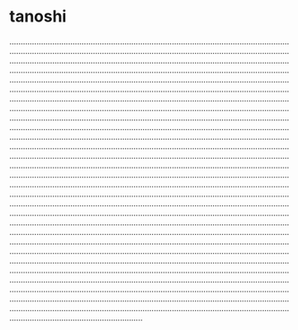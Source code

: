 # tanoshi
.......................................................................................................................................................................................................................................................................................................................................................................................................................................................................................................................................................................................................................................................................................................................................................................................................................................................................................................................................................................................................................................................................................................................................................................................................................................................................................................................................................................................................................................................................................................................................................................................................................................................................................................................................................................................................................................................................................................................................................................................................................................................................................................................................................................................................................................................................................................................................................................................................................................................................................................................................................................................................................................................................................................................................................................................................................................................................................................................................................................................................................................................................................................................................................................................................................................................................................................................................................................................................................................................................................................................................................................................................................................................................................................................................................................................................